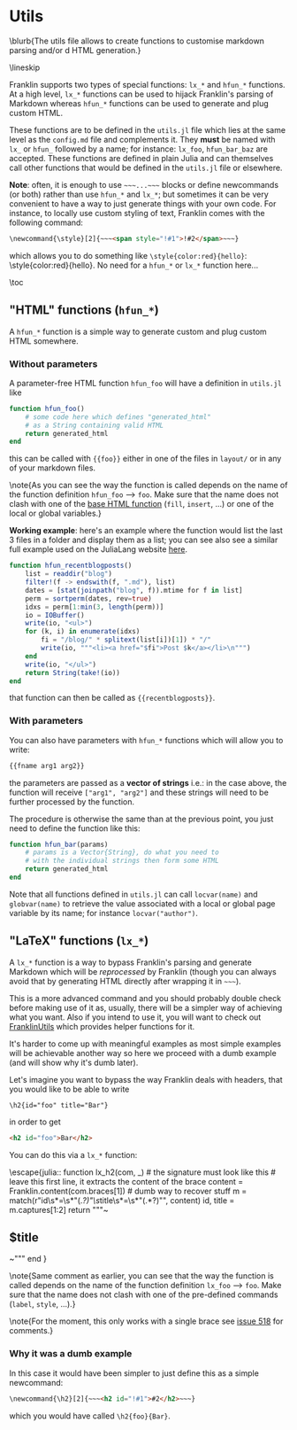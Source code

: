 # Utils

\blurb{The utils file allows to create functions to customise markdown parsing and/or d HTML generation.}

\lineskip

Franklin supports two types of special functions: `lx_*` and `hfun_*` functions.
At a high level, `lx_*` functions can be used to hijack Franklin's parsing of Markdown whereas `hfun_*` functions can be used to generate and plug custom HTML.

These functions are to be defined in the `utils.jl` file which lies at the same level as the `config.md` file and complements it.
They **must** be named with `lx_` or `hfun_` followed by a name; for instance: `lx_foo`, `hfun_bar_baz` are accepted.
These functions are defined in plain Julia and can themselves call other functions that would be defined in the `utils.jl` file or elsewhere.

**Note**: often, it is enough to use `~~~...~~~` blocks or define newcommands (or both) rather than use `hfun_*` and `lx_*`; but sometimes it can be very convenient to have a way to just generate things with your own code.
For instance, to locally use custom styling of text, Franklin comes with the following command:

```html
\newcommand{\style}[2]{~~~<span style="!#1">!#2</span>~~~}
```

which allows you to do something like `\style{color:red}{hello}`: \style{color:red}{hello}. No need for a `hfun_*` or `lx_*` function here...

\toc

## "HTML" functions (`hfun_*`)

A `hfun_*` function is a simple way to generate custom and plug custom HTML somewhere.

### Without parameters

A parameter-free HTML function `hfun_foo` will have a definition in `utils.jl` like

```julia
function hfun_foo()
    # some code here which defines "generated_html"
    # as a String containing valid HTML
    return generated_html
end
```

this can be called with `{{foo}}` either in one of the files in `layout/` or in any of your markdown files.

\note{As you can see the way the function is called depends on the name of the function definition `hfun_foo` ⟶ `foo`. Make sure that the name does not clash with one of the [base HTML function](/syntax/page-variables/) (`fill`, `insert`, ...) or one of the local or global variables.}

**Working example**: here's an example where the function would list the last 3 files in a folder and display them as a list; you can see also see a similar full example used on the JuliaLang website [here](https://github.com/JuliaLang/www.julialang.org/blob/54a7f5e1e62204302be37e632a47d85a60728ece/utils.jl#L70-L123).

```julia
function hfun_recentblogposts()
    list = readdir("blog")
    filter!(f -> endswith(f, ".md"), list)
    dates = [stat(joinpath("blog", f)).mtime for f in list]
    perm = sortperm(dates, rev=true)
    idxs = perm[1:min(3, length(perm))]
    io = IOBuffer()
    write(io, "<ul>")
    for (k, i) in enumerate(idxs)
        fi = "/blog/" * splitext(list[i])[1]) * "/"
        write(io, """<li><a href="$fi">Post $k</a></li>\n""")
    end
    write(io, "</ul>")
    return String(take!(io))
end
```

that function can then be called as `{{recentblogposts}}`.

### With parameters

You can also have parameters with `hfun_*` functions which will allow you to write:

```html
{{fname arg1 arg2}}
```

the parameters are passed as a **vector of strings** i.e.: in the case above, the function will receive `["arg1", "arg2"]` and these strings will need to be further processed by the function.

The procedure is otherwise the same than at the previous point, you just need to define the function like this:

```julia
function hfun_bar(params)
    # params is a Vector{String}, do what you need to
    # with the individual strings then form some HTML
    return generated_html
end
```

Note that all functions defined in `utils.jl` can call `locvar(name)` and `globvar(name)` to retrieve the value associated with a local or global page variable by its name; for instance `locvar("author")`.

## "LaTeX" functions (`lx_*`)

A `lx_*` function is a way to bypass Franklin's parsing and generate Markdown which will be _reprocessed_ by Franklin (though you can always avoid that by generating HTML directly after wrapping it in `~~~`).

This is a more advanced command and you should probably double check before making use of it as, usually, there will be a simpler way of achieving what you want.
Also if you intend to use it, you will want to check out [FranklinUtils](http://github.com/tlienart/FranklinUtils.jl) which provides helper functions for it.

It's harder to come up with meaningful examples as most simple examples will be achievable another way so here we proceed with a dumb example (and will show why it's dumb later).

Let's imagine you want to bypass the way Franklin deals with headers, that you would like to be able to write

```
\h2{id="foo" title="Bar"}
```

in order to get

```html
<h2 id="foo">Bar</h2>
```

You can do this via a `lx_*` function:

\escape{julia::
function lx_h2(com, _) # the signature must look like this
    # leave this first line, it extracts the content of the brace
    content = Franklin.content(com.braces[1])
    # dumb way to recover stuff
    m = match(r"id\s*=\s*\"(.*?)\"\s*title\s*=\s*\"(.*?)\"", content)
    id, title = m.captures[1:2]
    return """~~~<h2 id="$id">$title</h2>~~~"""
end
} <!--_-->

\note{Same comment as earlier, you can see that the way the function is called depends on the name of the function definition `lx_foo` ⟶ `foo`. Make sure that the name does not clash with one of the pre-defined commands (`label`, `style`, ...).}

\note{For the moment, this only works with a single brace see [issue 518](https://github.com/tlienart/Franklin.jl/issues/518) for comments.}

### Why it was a dumb example

In this case it would have been simpler to just define this as a simple newcommand:

```html
\newcommand{\h2}[2]{~~~<h2 id="!#1">#2</h2>~~~}
```

which you would have called `\h2{foo}{Bar}`.
